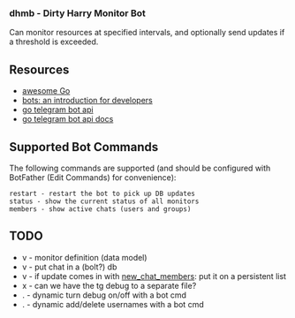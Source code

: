 ### dhmb - Dirty Harry Monitor Bot

Can monitor resources at specified intervals, and optionally send updates if a threshold is exceeded.

## Resources

* [awesome Go](https://github.com/avelino/awesome-go)
* [bots: an introduction for developers](https://core.telegram.org/bots)
* [go telegram bot api](https://github.com/go-telegram-bot-api/telegram-bot-api)
* [go telegram bot api docs](https://godoc.org/github.com/go-telegram-bot-api/telegram-bot-api)

## Supported Bot Commands

The following commands are supported (and should be configured with BotFather (Edit Commands) for convenience):

```
restart - restart the bot to pick up DB updates
status - show the current status of all monitors
members - show active chats (users and groups)
``` 

## TODO

* v - monitor definition (data model)
* v - put chat in a (bolt?) db
* v - if update comes in with [new_chat_members](https://stackoverflow.com/questions/52271498/can-i-detect-my-bots-groups-with-telegram-bot-api): put it on a persistent list
* x - can we have the tg debug to a separate file?
* . - dynamic turn debug on/off with a bot cmd
* . - dynamic add/delete usernames with a bot cmd
